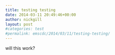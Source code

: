 ```yaml
---
title: testing testing
date: 2014-03-11 20:49:46+00:00
author: nickgill
layout: post
#categories: test
#permalink: emscdc/2014/03/11/testing-testing/
---
```



will this work?
